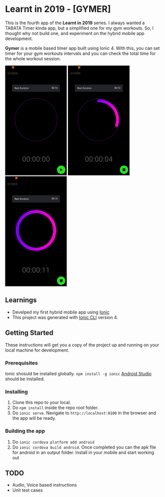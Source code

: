 # Learnt in 2019 - [GYMER]

This is the fourth app of the **Learnt in 2019** series. I always wanted a TABATA Timer kinda app, but a simplified one for my gym workouts. So, I thought why not build one, and experiment on the hybrid mobile app development.

**Gymer** is a mobile based timer app built using Ionic 4. With this, you can set timer for your gym workouts intervals and you can check the total time for the whole workout session.

<img src="https://github.com/JonesXavi/gymer/blob/master/extras/1.jpeg" alt="Initial State" width="200"/>
<img src="https://github.com/JonesXavi/gymer/blob/master/extras/2.jpeg" alt="Timer Started" width="200"/>
<img src="https://github.com/JonesXavi/gymer/blob/master/extras/3.jpeg" alt="Timer Completed" width="200"/>

## Learnings

* Develped my first hybrid mobile app using [Ionic](https://ionicframework.com/)
* This project was generated with [Ionic CLI](https://ionicframework.com/getting-started#cli) version 4.

## Getting Started

These instructions will get you a copy of the project up and running on your local machine for development.

### Prerequisites

Ionic shosuld be installed globally. ```npm install -g ionic```
[Android Studio](https://developer.android.com/studio/install.html) should be installed.

### Installing

1. Clone this repo to your local.
2. Do ```npm install``` inside the repo root folder.
3. Do ```ionic serve```. Navigate to ```http://localhost:8100``` in the browser and the app will be ready.

### Building the app
1. Do ```ionic cordova platform add android```
2. Do ```ionic cordova build android```. Once completed you can the apk file for android in an output folder. Install in your mobile and start working out

## TODO
* Audio, Voice based instructions
* Unit test cases
